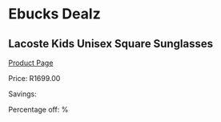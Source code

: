 
# Ebucks Dealz
## Lacoste Kids Unisex Square Sunglasses
[Product Page](https://www.ebucks.com/web/shop/productSelected.do?prodId=1136184172&catId=1158501552)

Price: R1699.00

Savings: 

Percentage off: %
	